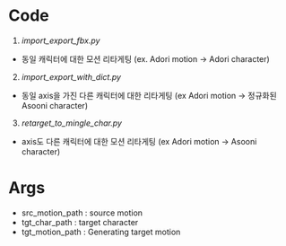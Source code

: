 # Code
1. *import_export_fbx.py* 
- 동일 캐릭터에 대한 모션 리타게팅 (ex. Adori motion -> Adori character)
2. *import_export_with_dict.py* 
- 동일 axis을 가진 다른 캐릭터에 대한 리타게팅 (ex Adori motion -> 정규화된 Asooni character)
3. *retarget_to_mingle_char.py* 
- axis도 다른 캐릭터에 대한 모션 리타게팅 (ex Adori motion -> Asooni character)

# Args
- src_motion_path : source motion 
- tgt_char_path : target character
- tgt_motion_path : Generating target motion
 